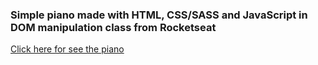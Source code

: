 ### Simple piano made with HTML, CSS/SASS and JavaScript in DOM manipulation class from Rocketseat

 [Click here for see the piano](https://mateusesm.github.io/piano/)
